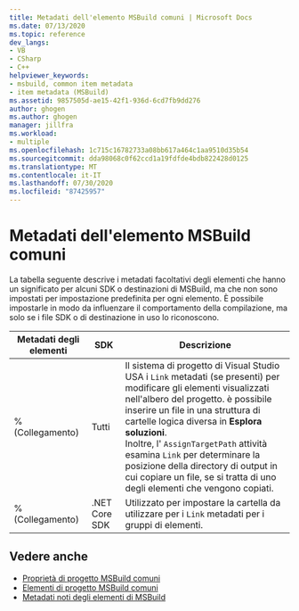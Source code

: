 ```yaml
---
title: Metadati dell'elemento MSBuild comuni | Microsoft Docs
ms.date: 07/13/2020
ms.topic: reference
dev_langs:
- VB
- CSharp
- C++
helpviewer_keywords:
- msbuild, common item metadata
- item metadata (MSBuild)
ms.assetid: 9857505d-ae15-42f1-936d-6cd7fb9dd276
author: ghogen
ms.author: ghogen
manager: jillfra
ms.workload:
- multiple
ms.openlocfilehash: 1c715c16782733a08bb617a464c1aa9510d35b54
ms.sourcegitcommit: dda98068c0f62ccd1a19fdfde4bdb822428d0125
ms.translationtype: MT
ms.contentlocale: it-IT
ms.lasthandoff: 07/30/2020
ms.locfileid: "87425957"
---
```

# <a name="common-msbuild-item-metadata"></a>Metadati dell'elemento MSBuild comuni

La tabella seguente descrive i metadati facoltativi degli elementi che hanno un significato per alcuni SDK o destinazioni di MSBuild, ma che non sono impostati per impostazione predefinita per ogni elemento. È possibile impostarle in modo da influenzare il comportamento della compilazione, ma solo se i file SDK o di destinazione in uso lo riconoscono.

| Metadati degli elementi | SDK | Descrizione |
|---------------| ------- | -------------|
|% (Collegamento)| Tutti |Il sistema di progetto di Visual Studio USA i `Link` metadati (se presenti) per modificare gli elementi visualizzati nell'albero del progetto. è possibile inserire un file in una struttura di cartelle logica diversa in **Esplora soluzioni**.<br />Inoltre, l' `AssignTargetPath` attività esamina `Link` per determinare la posizione della directory di output in cui copiare un file, se si tratta di uno degli elementi che vengono copiati.|
|% (Collegamento)| .NET Core SDK | Utilizzato per impostare la cartella da utilizzare per i `Link` metadati per i gruppi di elementi. |

## <a name="see-also"></a>Vedere anche

- [Proprietà di progetto MSBuild comuni](../msbuild/common-msbuild-project-properties.md)
- [Elementi di progetto MSBuild comuni](../msbuild/common-msbuild-project-items.md)
- [Metadati noti degli elementi di MSBuild](msbuild-well-known-item-metadata.md)